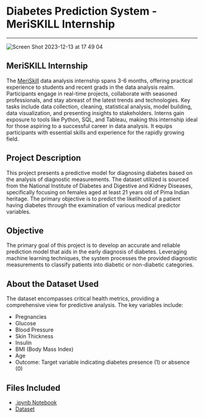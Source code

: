 # Diabetes Prediction System - MeriSKILL Internship
***
![Screen Shot 2023-12-13 at 17 49 04](https://github.com/siham-bouguern/Diabetes-Prediction-System/assets/140173145/57ef633a-6c1c-4728-9b8b-d91559fa8e8e)
## MeriSKILL Internship
The [MeriSkill](https://sites.google.com/view/meriskill/home?authuser=0) data analysis internship spans 3-6 months, offering practical experience to students and recent grads in the data analysis realm. Participants engage in real-time projects, collaborate with seasoned professionals, and stay abreast of the latest trends and technologies. Key tasks include data collection, cleaning, statistical analysis, model building, data visualization, and presenting insights to stakeholders. Interns gain exposure to tools like Python, SQL, and Tableau, making this internship ideal for those aspiring to a successful career in data analysis. It equips participants with essential skills and experience for the rapidly growing field.

## Project Description
This project presents a predictive model for diagnosing diabetes based on the analysis of diagnostic measurements. The dataset utilized is sourced from the National Institute of Diabetes and Digestive and Kidney Diseases, specifically focusing on females aged at least 21 years old of Pima Indian heritage. The primary objective is to predict the likelihood of a patient having diabetes through the examination of various medical predictor variables.

## Objective
The primary goal of this project is to develop an accurate and reliable prediction model that aids in the early diagnosis of diabetes. Leveraging machine learning techniques, the system processes the provided diagnostic measurements to classify patients into diabetic or non-diabetic categories.

## About the Dataset Used
The dataset encompasses critical health metrics, providing a comprehensive view for predictive analysis. The key variables include:
- Pregnancies
- Glucose
- Blood Pressure
- Skin Thickness
- Insulin
- BMI (Body Mass Index)
- Age
- Outcome: Target variable indicating diabetes presence (1) or absence (0)

## Files Included
- [.ipynb Notebook](https://github.com/siham-bouguern/Diabetes-Prediction-System/blob/main/Diabetes%20Prediction%20System.ipynb)
- [Dataset](https://github.com/siham-bouguern/Diabetes-Prediction-System/blob/main/diabetes.csv)
